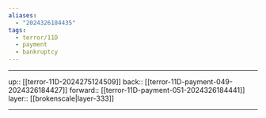 ```yaml
---
aliases:
  - "2024326184435"
tags:
  - terror/11D
  - payment
  - bankruptcy
---
```




***

up:: [[terror-11D-2024275124509]]
back:: [[terror-11D-payment-049-2024326184427]]
forward:: [[terror-11D-payment-051-2024326184441]]
layer:: [[brokenscale|layer-333]]

***
